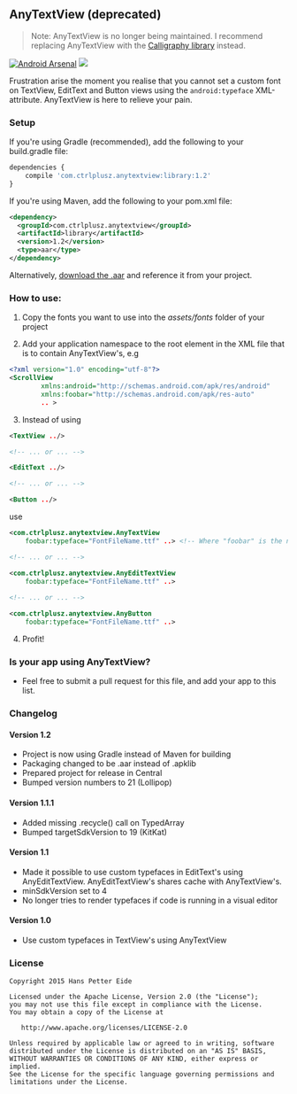 ## AnyTextView (deprecated)

> Note: AnyTextView is no longer being maintained. I recommend replacing AnyTextView with the [Calligraphy library](https://github.com/chrisjenx/Calligraphy) instead.

[![Android Arsenal](https://img.shields.io/badge/Android%20Arsenal-AnyTextView-brightgreen.svg?style=flat)](http://android-arsenal.com/details/1/472)
<a href="http://www.methodscount.com/?lib=com.ctrlplusz%3Aanytextview%3A%2B"><img src="https://img.shields.io/badge/Methods and size-43 | 6 KB-e91e63.svg"></img></a>

Frustration arise the moment you realise that you cannot set a custom font on TextView, EditText and Button views using the ```android:typeface``` XML-attribute. AnyTextView is here to relieve your pain.

### Setup
If you're using Gradle (recommended), add the following to your build.gradle file:
```javascript
dependencies {
    compile 'com.ctrlplusz.anytextview:library:1.2'
}
```

If you're using Maven, add the following to your pom.xml file:
```xml
<dependency>
  <groupId>com.ctrlplusz.anytextview</groupId>
  <artifactId>library</artifactId>
  <version>1.2</version>
  <type>aar</type>
</dependency>
```

Alternatively, [download the .aar][1] and reference it from your project.

### How to use:
1) Copy the fonts you want to use into the _assets/fonts_ folder of your project

2) Add your application namespace to the root element in the XML file that is to contain AnyTextView's, e.g
```xml
<?xml version="1.0" encoding="utf-8"?>
<ScrollView
        xmlns:android="http://schemas.android.com/apk/res/android"
        xmlns:foobar="http://schemas.android.com/apk/res-auto"
		.. >
```  

3) Instead of using
```xml
<TextView ../>

<!-- ... or ... -->

<EditText ../>

<!-- ... or ... -->

<Button ../>
```

use

```xml
<com.ctrlplusz.anytextview.AnyTextView 
	foobar:typeface="FontFileName.ttf" ..> <!-- Where "foobar" is the namespace defined in step 2 -->

<!-- ... or ... -->

<com.ctrlplusz.anytextview.AnyEditTextView 
	foobar:typeface="FontFileName.ttf" ..> 
	
<!-- ... or ... -->

<com.ctrlplusz.anytextview.AnyButton 
	foobar:typeface="FontFileName.ttf" ..> 
```  

 
4) Profit! 	

### Is your app using AnyTextView?
* Feel free to submit a pull request for this file, and add your app to this list.

### Changelog
#### Version 1.2
* Project is now using Gradle instead of Maven for building
* Packaging changed to be .aar instead of .apklib
* Prepared project for release in Central
* Bumped version numbers to 21 (Lollipop)

#### Version 1.1.1
* Added missing .recycle() call on TypedArray
* Bumped targetSdkVersion to 19 (KitKat) 

#### Version 1.1
* Made it possible to use custom typefaces in EditText's using AnyEditTextView. AnyEditTextView's shares cache with AnyTextView's.
* minSdkVersion set to 4
* No longer tries to render typefaces if code is running in a visual editor

#### Version 1.0
* Use custom typefaces in TextView's using AnyTextView


### License
	Copyright 2015 Hans Petter Eide

    Licensed under the Apache License, Version 2.0 (the "License");
    you may not use this file except in compliance with the License.
    You may obtain a copy of the License at

       http://www.apache.org/licenses/LICENSE-2.0

    Unless required by applicable law or agreed to in writing, software
    distributed under the License is distributed on an "AS IS" BASIS,
    WITHOUT WARRANTIES OR CONDITIONS OF ANY KIND, either express or implied.
    See the License for the specific language governing permissions and
    limitations under the License.
    
    
[1]:https://oss.sonatype.org/service/local/repositories/releases/content/com/ctrlplusz/anytextview/library/1.2/library-1.2.aar
